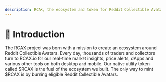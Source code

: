 ```yaml
---
description: RCAX, the ecosystem and token for Reddit Collectible Avatars.
---
```


# 🧡 Introduction

The RCAX project was born with a mission to create an ecosystem around Reddit Collectible Avatars. Every day, thousands of traders and collectors turn to RCAX.io for our real-time market insights, price alerts, dApps and various other tools on both desktop and mobile. Our native utility token called $RCAX is the fuel of the ecosystem we built. The only way to mint $RCAX is by burning eligible Reddit Collectible Avatars.
